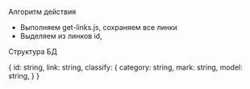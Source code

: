 Алгоритм действия

- Выполняем get-links.js, сохраняем все линки
- Выделяем из линков id,




Структура БД

{
  id: string,
  link: string,
  classify: {
    category: string,
    mark: string,
    model: string,
  }
}

